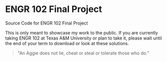 # ENGR 102 Final Project

Source Code for ENGR 102 Final Project

This is only meant to showcase my work to the public. If you are currently taking ENGR 102 at Texas A&M University or plan to take it, please wait until the end of your term to download or look at these solutions.

> "An Aggie does not lie, cheat or steal or tolerate those who do."